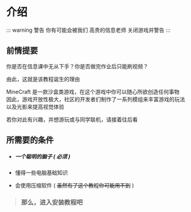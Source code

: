 # 介绍

::: warning 警告
你有可能会被我们 高贵的信息老师 关闭游戏并警告
:::

## 前情提要

你是否在信息课中无从下手？你是否做完作业后只能刷视频？

由此，这就是该教程诞生的理由

MineCraft 是一款沙盒类游戏，在这个游戏中你可以随心所欲创造任何事物<br>因此，游戏开放性极大，社区的开发者们制作了一系列模组来丰富游戏的玩法<br>以及光影来提高视觉体验

若你对此有兴趣，并想游玩或与同学联机，请接着往后看

## 所需要的条件

- ##### 一个聪明的脑子 ( 必须 )

- 懂得一些电脑基础知识

- 会使用压缩软件 ( ~~虽然有了这个教程你可能用不到~~ )

> ### 那么，进入安装教程吧